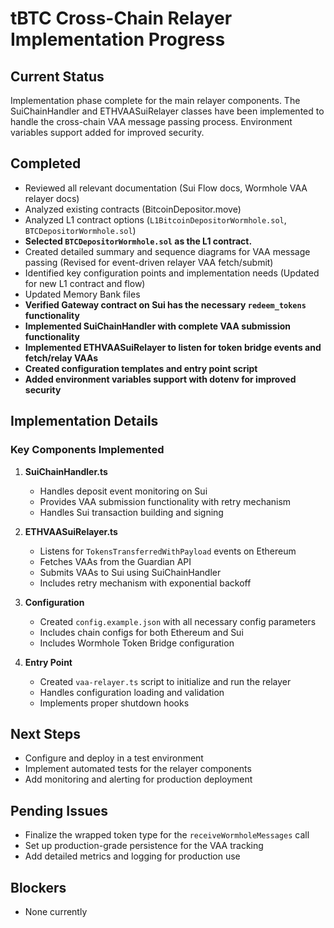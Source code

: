 # tBTC Cross-Chain Relayer Implementation Progress

## Current Status
Implementation phase complete for the main relayer components. The SuiChainHandler and ETHVAASuiRelayer classes have been implemented to handle the cross-chain VAA message passing process. Environment variables support added for improved security.

## Completed
- Reviewed all relevant documentation (Sui Flow docs, Wormhole VAA relayer docs)
- Analyzed existing contracts (BitcoinDepositor.move)
- Analyzed L1 contract options (`L1BitcoinDepositorWormhole.sol`, `BTCDepositorWormhole.sol`)
- **Selected `BTCDepositorWormhole.sol` as the L1 contract.**
- Created detailed summary and sequence diagrams for VAA message passing (Revised for event-driven relayer VAA fetch/submit)
- Identified key configuration points and implementation needs (Updated for new L1 contract and flow)
- Updated Memory Bank files
- **Verified Gateway contract on Sui has the necessary `redeem_tokens` functionality**
- **Implemented SuiChainHandler with complete VAA submission functionality**
- **Implemented ETHVAASuiRelayer to listen for token bridge events and fetch/relay VAAs**
- **Created configuration templates and entry point script**
- **Added environment variables support with dotenv for improved security**

## Implementation Details

### Key Components Implemented
1. **SuiChainHandler.ts**
   - Handles deposit event monitoring on Sui
   - Provides VAA submission functionality with retry mechanism
   - Handles Sui transaction building and signing

2. **ETHVAASuiRelayer.ts**
   - Listens for `TokensTransferredWithPayload` events on Ethereum
   - Fetches VAAs from the Guardian API
   - Submits VAAs to Sui using SuiChainHandler
   - Includes retry mechanism with exponential backoff

3. **Configuration**
   - Created `config.example.json` with all necessary config parameters
   - Includes chain configs for both Ethereum and Sui
   - Includes Wormhole Token Bridge configuration

4. **Entry Point**
   - Created `vaa-relayer.ts` script to initialize and run the relayer
   - Handles configuration loading and validation
   - Implements proper shutdown hooks

## Next Steps
- Configure and deploy in a test environment
- Implement automated tests for the relayer components
- Add monitoring and alerting for production deployment

## Pending Issues
- Finalize the wrapped token type for the `receiveWormholeMessages` call
- Set up production-grade persistence for the VAA tracking
- Add detailed metrics and logging for production use

## Blockers
- None currently 